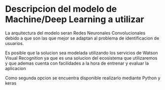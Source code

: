 # Descripcion del modelo de Machine/Deep Learning a utilizar

La arquitectura del modelo seran Redes Neuronales Convolucionales debido a que son las que mejor se adaptan al problema de identificacion de usuarios.

Es posible que la solucion sea modelada utilizando los servicios de Watson Visual Recognition ya que es una solucion del ecosistema que utilizaremos y que ademas cuenta con facilidades a la hora de entrenar y evaluar la aplicacion

Como segunda opcion se encuentra disponible realizarlo mediante Python y keras

